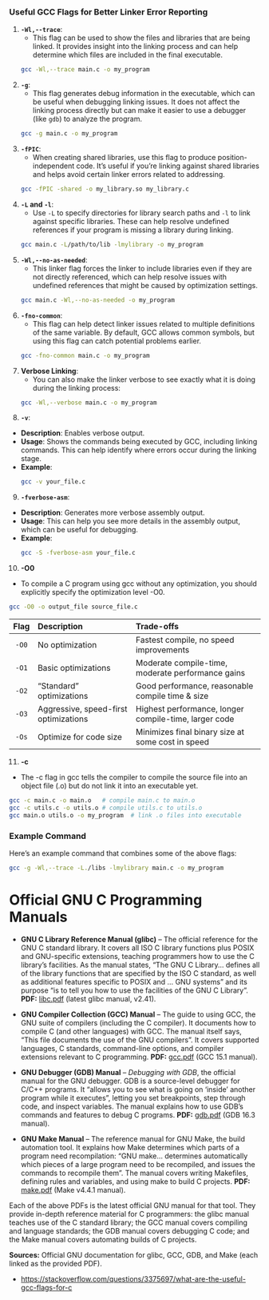 ### Useful GCC Flags for Better Linker Error Reporting

1. **`-Wl,--trace`**:
   - This flag can be used to show the files and libraries that are being linked. It provides insight into the linking process and can help determine which files are included in the final executable.
   ```bash
   gcc -Wl,--trace main.c -o my_program
   ```
2. **`-g`**:
   - This flag generates debug information in the executable, which can be useful when debugging linking issues. It does not affect the linking process directly but can make it easier to use a debugger (like `gdb`) to analyze the program.
   ```bash
   gcc -g main.c -o my_program
   ```
3. **`-fPIC`**:
   - When creating shared libraries, use this flag to produce position-independent code. It’s useful if you’re linking against shared libraries and helps avoid certain linker errors related to addressing.
   ```bash
   gcc -fPIC -shared -o my_library.so my_library.c
   ```
4. **`-L` and `-l`**:
   - Use `-L` to specify directories for library search paths and `-l` to link against specific libraries. These can help resolve undefined references if your program is missing a library during linking.
   ```bash
   gcc main.c -L/path/to/lib -lmylibrary -o my_program
   ```
5. **`-Wl,--no-as-needed`**:
   - This linker flag forces the linker to include libraries even if they are not directly referenced, which can help resolve issues with undefined references that might be caused by optimization settings.
   ```bash
   gcc main.c -Wl,--no-as-needed -o my_program
   ```
6. **`-fno-common`**:
   - This flag can help detect linker issues related to multiple definitions of the same variable. By default, GCC allows common symbols, but using this flag can catch potential problems earlier.
   ```bash
   gcc -fno-common main.c -o my_program
   ```
7. **Verbose Linking**:
   - You can also make the linker verbose to see exactly what it is doing during the linking process:
   ```bash
   gcc -Wl,--verbose main.c -o my_program
   ```
8. **`-v`**:
- **Description**: Enables verbose output.
- **Usage**: Shows the commands being executed by GCC, including linking commands. This can help identify where errors occur during the linking stage.
- **Example**: 
  ```bash
  gcc -v your_file.c
  ```
9. **`-fverbose-asm`**:
- **Description**: Generates more verbose assembly output.
- **Usage**: This can help you see more details in the assembly output, which can be useful for debugging.
- **Example**: 
  ```bash
  gcc -S -fverbose-asm your_file.c
  ```
10. **-O0**
- To compile a C program using gcc without any optimization, you should explicitly specify the optimization level -O0.
```bash
gcc -O0 -o output_file source_file.c
```

|  Flag | Description                           | Trade-offs                                            |
| :---: | :------------------------------------ | :---------------------------------------------------- |
| `-O0` | No optimization                       | Fastest compile, no speed improvements                |
| `-O1` | Basic optimizations                   | Moderate compile-time, moderate performance gains     |
| `-O2` | “Standard” optimizations              | Good performance, reasonable compile time & size      |
| `-O3` | Aggressive, speed-first optimizations | Highest performance, longer compile-time, larger code |
| `-Os` | Optimize for code size                | Minimizes final binary size at some cost in speed     |

11. **-c**
- The -c flag in gcc tells the compiler to compile the source file into an object file (.o) but do not link it into an executable yet.
```bash
gcc -c main.c -o main.o   # compile main.c to main.o
gcc -c utils.c -o utils.o # compile utils.c to utils.o
gcc main.o utils.o -o my_program  # link .o files into executable
```
### Example Command
Here’s an example command that combines some of the above flags:
```bash
gcc -g -Wl,--trace -L./libs -lmylibrary main.c -o my_program
```

# Official GNU C Programming Manuals

* **GNU C Library Reference Manual (glibc)** – The official reference for the GNU C standard library. It covers all ISO C library functions plus POSIX and GNU-specific extensions, teaching programmers how to use the C library’s facilities.  As the manual states, “The GNU C Library… defines all of the library functions that are specified by the ISO C standard, as well as additional features specific to POSIX and … GNU systems” and its purpose “is to tell you how to use the facilities of the GNU C Library”. **PDF:** [libc.pdf](https://sourceware.org/glibc/manual/latest/pdf/libc.pdf) (latest glibc manual, v2.41).

* **GNU Compiler Collection (GCC) Manual** – The guide to using GCC, the GNU suite of compilers (including the C compiler). It documents how to compile C (and other languages) with GCC. The manual itself says, “This file documents the use of the GNU compilers”. It covers supported languages, C standards, command-line options, and compiler extensions relevant to C programming. **PDF:** [gcc.pdf](https://gcc.gnu.org/onlinedocs/gcc-15.1.0/gcc.pdf) (GCC 15.1 manual).

* **GNU Debugger (GDB) Manual** – *Debugging with GDB*, the official manual for the GNU debugger. GDB is a source-level debugger for C/C++ programs. It “allows you to see what is going on ‘inside’ another program while it executes”, letting you set breakpoints, step through code, and inspect variables. The manual explains how to use GDB’s commands and features to debug C programs. **PDF:** [gdb.pdf](https://sourceware.org/gdb/download/onlinedocs/gdb.pdf) (GDB 16.3 manual).

* **GNU Make Manual** – The reference manual for GNU Make, the build automation tool. It explains how Make determines which parts of a program need recompilation: “GNU make… determines automatically which pieces of a large program need to be recompiled, and issues the commands to recompile them”. The manual covers writing Makefiles, defining rules and variables, and using make to build C projects. **PDF:** [make.pdf](https://www.gnu.org/s/make/manual/make.pdf) (Make v4.4.1 manual).

Each of the above PDFs is the latest official GNU manual for that tool. They provide in-depth reference material for C programmers: the glibc manual teaches use of the C standard library; the GCC manual covers compiling and language standards; the GDB manual covers debugging C code; and the Make manual covers automating builds of C projects.

**Sources:** Official GNU documentation for glibc, GCC, GDB, and Make (each linked as the provided PDF).
- https://stackoverflow.com/questions/3375697/what-are-the-useful-gcc-flags-for-c
